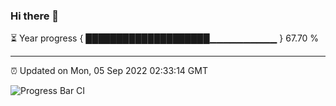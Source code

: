 ### Hi there 👋

⏳ Year progress { ████████████████████▁▁▁▁▁▁▁▁▁▁ } 67.70 %

---

⏰ Updated on Mon, 05 Sep 2022 02:33:14 GMT

![Progress Bar CI](https://github.com/ZhaoGui/ZhaoGui/workflows/Progress%20Bar%20CI/badge.svg)
